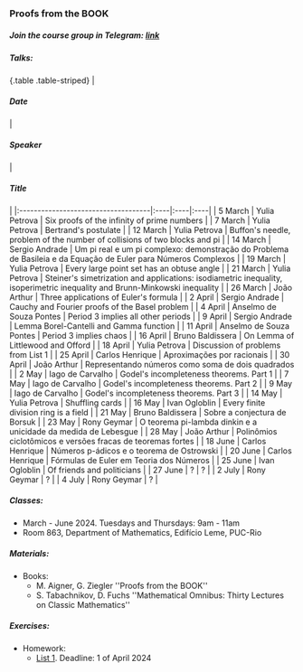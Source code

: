### Proofs from the BOOK

##### Join the course group in Telegram: [link](https://t.me/+IMAGbpjBPU03NTEy)

##### Talks:
{.table .table-striped}
|              <h5>Date</h5>          | <h5>Speaker</h5>   | <h5>Title</h5>   | 
|:------------------------------------|:----|:----|:----|
| 5 March             | Yulia Petrova  |   Six proofs of the infinity of prime numbers  | 
| 7 March             | Yulia Petrova  |   Bertrand's postulate  | 
| 12 March             | Yulia Petrova  |   Buffon's needle, problem of the number of collisions of two blocks and pi  | 
| 14 March             | Sergio Andrade  |  Um pi real e um pi complexo: demonstração do Problema de Basileia e da Equação de Euler para Números Complexos  | 
| 19 March             | Yulia Petrova  |   Every large point set has an obtuse angle  | 
| 21 March             | Yulia Petrova  |   Steiner's simetrization and applications: isodiametric inequality, isoperimetric inequality and Brunn-Minkowski inequality  | 
| 26 March             | João Arthur |   Three applications of Euler's formula  | 
| 2 April             | Sergio Andrade  |  Cauchy and Fourier proofs of the Basel problem | 
| 4 April             | Anselmo de Souza Pontes  |   Period 3 implies all other periods  | 
| 9 April             | Sergio Andrade  |   Lemma Borel-Cantelli and Gamma function  | 
| 11 April             | Anselmo de Souza Pontes  |   Period 3 implies chaos  | 
| 16 April             | Bruno Baldissera  |   On Lemma of Littlewood and Offord  | 
| 18 April             | Yulia Petrova  |   Discussion of problems from List 1  | 
| 25 April             | Carlos Henrique  |   Aproximações por racionais  | 
| 30 April             | João Arthur |   Representando números como soma de dois quadrados  | 
| 2 May             | Iago de Carvalho  |   Godel's incompleteness theorems. Part 1  | 
| 7 May             | Iago de Carvalho  |   Godel's incompleteness theorems. Part 2  | 
| 9 May             | Iago de Carvalho  |   Godel's incompleteness theorems. Part 3  | 
| 14 May             | Yulia Petrova  |  Shuffling cards  | 
| 16 May             | Ivan Ogloblin  |  Every finite division ring is a field  | 
| 21 May             | Bruno Baldissera  |  Sobre a conjectura de Borsuk  | 
| 23 May             | Rony Geymar  |   O teorema pi-lambda dinkin e a unicidade da medida de Lebesgue  | 
| 28 May             | João Arthur |   Polinômios ciclotômicos e versões fracas de teoremas fortes  | 
| 18 June             | Carlos Henrique  |  Números p-ádicos e o teorema de Ostrowski | 
| 20 June             | Carlos Henrique  |  Fórmulas de Euler em Teoria dos Números | 
| 25 June             | Ivan Ogloblin  |  Of friends and politicians | 
| 27 June             | ?  |  ? | 
| 2 July             | Rony Geymar  |  ? | 
| 4 July             | Rony Geymar  |  ? | 



##### Classes: 
- March - June 2024. Tuesdays and Thursdays: 9am - 11am
- Room 863, Department of Mathematics, Edifício Leme, PUC-Rio

##### Materials: 
+ Books: 
    + M. Aigner, G. Ziegler ''Proofs from the BOOK''
    + S. Tabachnikov, D. Fuchs ''Mathematical Omnibus: Thirty Lectures on Classic Mathematics''
    
##### Exercises:
+ Homework:
    + [List 1](List1.pdf). Deadline: 1 of April 2024
